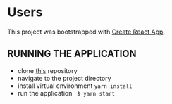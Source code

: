 # Users 

This project was bootstrapped with [Create React App](https://github.com/facebook/create-react-app).

## RUNNING THE APPLICATION
- clone [this](https://github.com/kelvinrandu/users.git) repository
- navigate to the project directory
- install virtual environment
```yarn install```
- run the application
``` $ yarn start```


